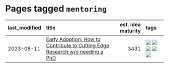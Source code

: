 # Pages tagged `mentoring`

|last_modified|title|est. idea maturity|tags
|:---|:---|---:|:---|
|2023-08-11|[Early Adoption: How to Contribute to Cutting Edge Research w/o needing a PhD](../early_adoption_and_fomo.md)|3431|[![](https://img.shields.io/badge/tag-autobiographical-77485f)](../tags/autobiographical.md) [![](https://img.shields.io/badge/tag-career_advice-e839f4)](../tags/career_advice.md) [![](https://img.shields.io/badge/tag-early_adoption-b08442)](../tags/early_adoption.md) [![](https://img.shields.io/badge/tag-mentoring-e6ab9)](../tags/mentoring.md) [![](https://img.shields.io/badge/tag-reddit-abf295)](../tags/reddit.md)|
